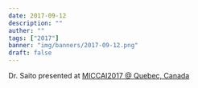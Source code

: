 ```yaml
---
date: 2017-09-12
description: ""
auther: ""
tags: ["2017"]
banner: "img/banners/2017-09-12.png"
draft: false
---
```

Dr. Saito presented at [MICCAI2017 @ Quebec, Canada](http://www.miccai2017.org/)
<!--more-->
